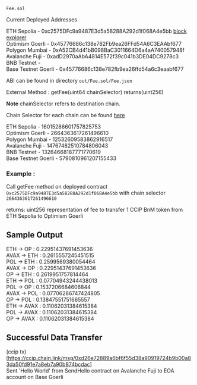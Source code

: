 `Fee.sol`

Current Deployed Addresses 

ETH Sepolia - 0xc2575DFc9a9487E3d5a58288A292d1f068A4e5bb [block explorer]()      
Optimism Goerli - 0x45776686c138e782Fb9ea26FFd54A6C3EAAbf677  
Polygon Mumbai - 0xA52CB4d41bB098BaC3011664D6a4aA740057948f  
Avalanche Fuji - 0xadD2970aAbA4814E572f39c041b3DE04DC9278c3     
BNB Testnet -  
Base Testnet Goerli -  0x45776686c138e782fb9ea26ffd54a6c3eaabf677

ABI can be found in directory `out/Fee.sol/Fee.json`

External Method : getFee(uint64 chainSelector) returns(uint256)

**Note** chainSelector refers to destination chain.

Chain Selector for each chain can be found [here](https://docs.chain.link/ccip/supported-networks/testnet)

ETH Sepolia - 16015286601757825753  
Optimism Goerli - 2664363617261496610  
Polygon Mumbai - 12532609583862916517  
Avalanche Fuji - 14767482510784806043     
BNB Testnet - 13264668187771770619  
Base Testnet Goerli - 5790810961207155433  


### Example :
Call getFee method on deployed contract `0xc2575DFc9a9487E3d5a58288A292d1f068A4e5bb`
with chain selector `2664363617261496610`

returns: uint256 representation of fee to transfer 1 CCIP BnM token from ETH Sepolia to Optimism Goerli

## Sample Output 

ETH	    ->	    OP	     :      0.22951437691453636  
AVAX	->	    ETH	     :      0.2615557245451515  
POL	    ->	    ETH	     :      0.2599569380054464  
AVAX	->	    OP	     :      0.22951437691453636  
OP	    ->	    ETH	     :      0.2619951757814464  
ETH	    ->	    POL	     :      0.07704943244438013  
POL	    ->	    OP	     :      0.1537206684606844  
AVAX	->	    POL	     :      0.07706286747424805  
OP	    ->	    POL	     :      0.13847551751665557  
ETH	    ->	    AVAX	 :      0.11062031384615384  
POL	    ->	    AVAX	 :      0.11062031384615384  
OP	    ->	    AVAX	 :      0.11062031384615384  


## Successful Data Transfer 

(ccip tx)[https://ccip.chain.link/msg/0xd26e72889a6bf6f55d38a90919724b9b00a83da50fd91e7a8eb7a90b874bcdac]  
Sent 'Hello World' from SendHello contract on Avalanche Fuji to EOA account on Base Goerli 

